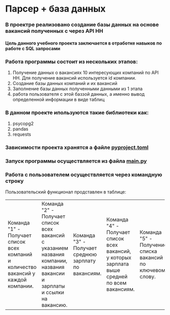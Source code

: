 # Парсер + база данных

### В проектре реализовано создание базы данных на основе вакансий полученных с через  API HH

#### Цель данного учебного проекта заключается в отработке навыков по работе с SQL запросами

### Работа программы состоит из нескольких этапов:

1. Получение данных о вакансиях 10 интересующих компаний по API HH. Для получение вакансий используется id компании.
2. Создание базы данных компаний и их вакансий
3. Заполнение базы данных полученными данными из 1 этапа
4. работа пользователя с этой баззой данных, а именно вывод определенной информации в виде таблиц

### В данном проекте ипользуются такие библиотеки как:

1. psycopg2
2. pandas
3. requests

### Зависимости проекта хранятся а файле [pyproject.toml](https://github.com/IlyaKovalchukKIS/CourseWork_database_vacancies/blob/main/pyproject.toml)

### Запуск программы осуществляется из файла [main.py](https://github.com/IlyaKovalchukKIS/CourseWork_database_vacancies/blob/main/src/main.py)

### Работа с пользователем осуществляется через командную строку

Пользовательский функционал продставлен в таблице:
<table>
    <tr>
        <td> Команда "1" - Получает список всех компаний и количество вакансий у каждой компании.
        <td> Команда "2" - Получает список всех вакансий с указанием названия компании,
        названия вакансии и зарплаты и ссылки на вакансию.
        <td> Команда "3" - Получает среднюю зарплату по вакансиям.
        <td> Команда "4" - Получает список всех вакансий, у которых зарплата выше средней по всем вакансиям.
        <td> Команда "5" - Получение списка вакансий по ключевому слову.
        <td> Команда "0" - Выход из программы.
    </td>
</tr>
</table>